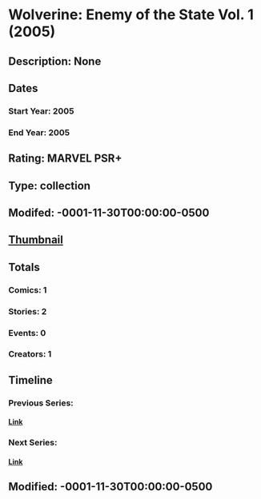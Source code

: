# Wolverine: Enemy of the State Vol. 1 (2005)
## Description: None
## Dates
### Start Year: 2005
### End Year: 2005
## Rating: MARVEL PSR+
## Type: collection
## Modifed: -0001-11-30T00:00:00-0500
## [Thumbnail](http://i.annihil.us/u/prod/marvel/i/mg/c/b0/4c7d661d43fdf.jpg)
## Totals
### Comics: 1
### Stories: 2
### Events: 0
### Creators: 1
## Timeline
### Previous Series: 
#### [Link]()
### Next Series: 
#### [Link]()
## Modified: -0001-11-30T00:00:00-0500